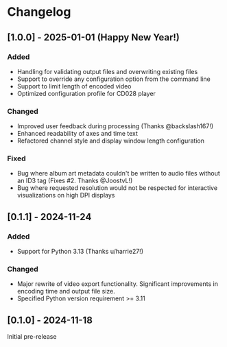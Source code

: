 # Changelog

## [1.0.0] - 2025-01-01 (Happy New Year!)
### Added
- Handling for validating output files and overwriting existing files
- Support to override any configuration option from the command line
- Support to limit length of encoded video
- Optimized configuration profile for CD028 player

### Changed
- Improved user feedback during processing (Thanks @backslash167!)
- Enhanced readability of axes and time text
- Refactored channel style and display window length configuration

### Fixed
- Bug where album art metadata couldn't be written to audio files without an ID3 tag (Fixes #2. Thanks @JoostvL!)
- Bug where requested resolution would not be respected for interactive visualizations on high DPI displays 

## [0.1.1] - 2024-11-24
### Added
- Support for Python 3.13 (Thanks u/harrie27!)

### Changed
- Major rewrite of video export functionality. Significant improvements in encoding time and output file size.
- Specified Python version requirement >= 3.11

## [0.1.0] - 2024-11-18
Initial pre-release